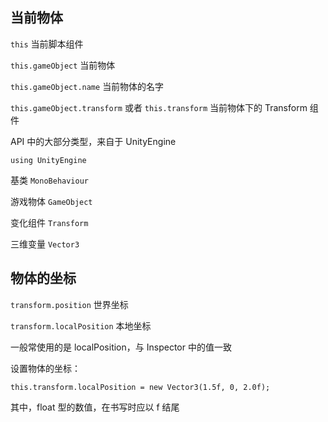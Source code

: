 ## 当前物体

`this` 	当前脚本组件

`this.gameObject` 	当前物体

`this.gameObject.name` 	当前物体的名字

`this.gameObject.transform` 或者 `this.transform` 	当前物体下的 Transform 组件



API 中的大部分类型，来自于 UnityEngine

`using UnityEngine`

基类 `MonoBehaviour`

游戏物体 `GameObject`

变化组件 `Transform`

三维变量 `Vector3`



## 物体的坐标

`transform.position` 世界坐标

`transform.localPosition` 本地坐标

一般常使用的是 localPosition，与 Inspector 中的值一致 

设置物体的坐标：

`this.transform.localPosition = new Vector3(1.5f, 0, 2.0f);`

其中，float 型的数值，在书写时应以 f 结尾